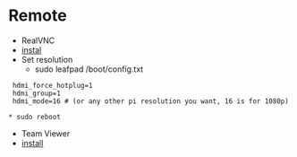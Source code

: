 # Remote

* RealVNC
 * [instal](https://www.realvnc.com/docs/raspberry-pi.html#raspberry-pi-legacy)
 * Set resolution
   * sudo leafpad /boot/config.txt
  ```
   hdmi_force_hotplug=1
   hdmi_group=1
   hdmi_mode=16 # (or any other pi resolution you want, 16 is for 1080p)
   ```
    * sudo reboot
* Team Viewer
 * [install](https://www.teamviewer.com/en/download/)
